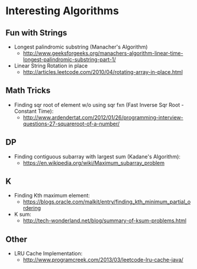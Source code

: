 # Interesting Algorithms

## Fun with Strings
- Longest palindromic substring (Manacher's Algorithm)
  - http://www.geeksforgeeks.org/manachers-algorithm-linear-time-longest-palindromic-substring-part-1/
- Linear String Rotation in place
  - http://articles.leetcode.com/2010/04/rotating-array-in-place.html

## Math Tricks
- Finding sqr root of element w/o using sqr fxn (Fast Inverse Sqr Root - Constant Time):
  - http://www.ardendertat.com/2012/01/26/programming-interview-questions-27-squareroot-of-a-number/

## DP
- Finding contiguous subarray with largest sum (Kadane's Algorithm):
  - https://en.wikipedia.org/wiki/Maximum_subarray_problem

## K
- Finding Kth maximum element:
  - https://blogs.oracle.com/malkit/entry/finding_kth_minimum_partial_ordering
- K sum:
  - http://tech-wonderland.net/blog/summary-of-ksum-problems.html

## Other
- LRU Cache Implementation:
  - http://www.programcreek.com/2013/03/leetcode-lru-cache-java/

